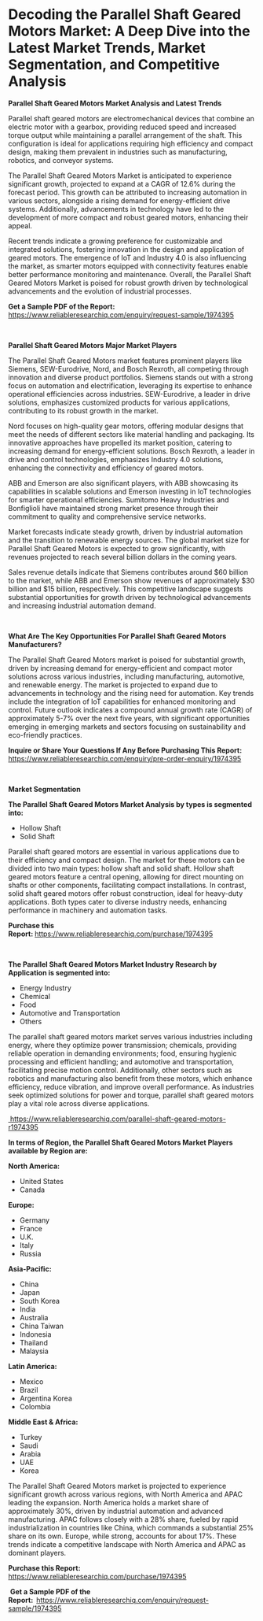 <p><h1>Decoding the Parallel Shaft Geared Motors Market: A Deep Dive into the Latest Market Trends, Market Segmentation, and Competitive Analysis</h1></p><p><strong>Parallel Shaft Geared Motors Market Analysis and Latest Trends</strong></p>
<p><p>Parallel shaft geared motors are electromechanical devices that combine an electric motor with a gearbox, providing reduced speed and increased torque output while maintaining a parallel arrangement of the shaft. This configuration is ideal for applications requiring high efficiency and compact design, making them prevalent in industries such as manufacturing, robotics, and conveyor systems.</p><p>The Parallel Shaft Geared Motors Market is anticipated to experience significant growth, projected to expand at a CAGR of 12.6% during the forecast period. This growth can be attributed to increasing automation in various sectors, alongside a rising demand for energy-efficient drive systems. Additionally, advancements in technology have led to the development of more compact and robust geared motors, enhancing their appeal.</p><p>Recent trends indicate a growing preference for customizable and integrated solutions, fostering innovation in the design and application of geared motors. The emergence of IoT and Industry 4.0 is also influencing the market, as smarter motors equipped with connectivity features enable better performance monitoring and maintenance. Overall, the Parallel Shaft Geared Motors Market is poised for robust growth driven by technological advancements and the evolution of industrial processes.</p></p>
<p><strong>Get a Sample PDF of the Report:&nbsp;</strong> <a href="https://www.reliableresearchiq.com/enquiry/request-sample/1974395?utm_campaign=2821&utm_medium=2&utm_source=Github&utm_content=ia&utm_term=12042025&utm_id=parallel-shaft-geared-motors">https://www.reliableresearchiq.com/enquiry/request-sample/1974395</a></p>
<p>&nbsp;</p>
<p><strong>Parallel Shaft Geared Motors Major Market Players</strong></p>
<p><p>The Parallel Shaft Geared Motors market features prominent players like Siemens, SEW-Eurodrive, Nord, and Bosch Rexroth, all competing through innovation and diverse product portfolios. Siemens stands out with a strong focus on automation and electrification, leveraging its expertise to enhance operational efficiencies across industries. SEW-Eurodrive, a leader in drive solutions, emphasizes customized products for various applications, contributing to its robust growth in the market.</p><p>Nord focuses on high-quality gear motors, offering modular designs that meet the needs of different sectors like material handling and packaging. Its innovative approaches have propelled its market position, catering to increasing demand for energy-efficient solutions. Bosch Rexroth, a leader in drive and control technologies, emphasizes Industry 4.0 solutions, enhancing the connectivity and efficiency of geared motors.</p><p>ABB and Emerson are also significant players, with ABB showcasing its capabilities in scalable solutions and Emerson investing in IoT technologies for smarter operational efficiencies. Sumitomo Heavy Industries and Bonfiglioli have maintained strong market presence through their commitment to quality and comprehensive service networks.</p><p>Market forecasts indicate steady growth, driven by industrial automation and the transition to renewable energy sources. The global market size for Parallel Shaft Geared Motors is expected to grow significantly, with revenues projected to reach several billion dollars in the coming years.</p><p>Sales revenue details indicate that Siemens contributes around $60 billion to the market, while ABB and Emerson show revenues of approximately $30 billion and $15 billion, respectively. This competitive landscape suggests substantial opportunities for growth driven by technological advancements and increasing industrial automation demand.</p></p>
<p>&nbsp;</p>
<p><strong>What Are The Key Opportunities For Parallel Shaft Geared Motors Manufacturers?</strong></p>
<p><p>The Parallel Shaft Geared Motors market is poised for substantial growth, driven by increasing demand for energy-efficient and compact motor solutions across various industries, including manufacturing, automotive, and renewable energy. The market is projected to expand due to advancements in technology and the rising need for automation. Key trends include the integration of IoT capabilities for enhanced monitoring and control. Future outlook indicates a compound annual growth rate (CAGR) of approximately 5-7% over the next five years, with significant opportunities emerging in emerging markets and sectors focusing on sustainability and eco-friendly practices.</p></p>
<p><strong>Inquire or Share Your Questions If Any Before Purchasing This Report:</strong> <a href="https://www.reliableresearchiq.com/enquiry/pre-order-enquiry/1974395?utm_campaign=2821&utm_medium=2&utm_source=Github&utm_content=ia&utm_term=12042025&utm_id=parallel-shaft-geared-motors">https://www.reliableresearchiq.com/enquiry/pre-order-enquiry/1974395</a></p>
<p>&nbsp;</p>
<p><strong>Market Segmentation</strong></p>
<p><strong>The Parallel Shaft Geared Motors Market Analysis by types is segmented into:</strong></p>
<p><ul><li>Hollow Shaft</li><li>Solid Shaft</li></ul></p>
<p><p>Parallel shaft geared motors are essential in various applications due to their efficiency and compact design. The market for these motors can be divided into two main types: hollow shaft and solid shaft. Hollow shaft geared motors feature a central opening, allowing for direct mounting on shafts or other components, facilitating compact installations. In contrast, solid shaft geared motors offer robust construction, ideal for heavy-duty applications. Both types cater to diverse industry needs, enhancing performance in machinery and automation tasks.</p></p>
<p><strong>Purchase this Report:&nbsp;</strong><a href="https://www.reliableresearchiq.com/purchase/1974395?utm_campaign=2821&utm_medium=2&utm_source=Github&utm_content=ia&utm_term=12042025&utm_id=parallel-shaft-geared-motors">https://www.reliableresearchiq.com/purchase/1974395</a></p>
<p>&nbsp;</p>
<p><strong>The Parallel Shaft Geared Motors Market Industry Research by Application is segmented into:</strong></p>
<p><ul><li>Energy Industry</li><li>Chemical</li><li>Food</li><li>Automotive and Transportation</li><li>Others</li></ul></p>
<p><p>The parallel shaft geared motors market serves various industries including energy, where they optimize power transmission; chemicals, providing reliable operation in demanding environments; food, ensuring hygienic processing and efficient handling; and automotive and transportation, facilitating precise motion control. Additionally, other sectors such as robotics and manufacturing also benefit from these motors, which enhance efficiency, reduce vibration, and improve overall performance. As industries seek optimized solutions for power and torque, parallel shaft geared motors play a vital role across diverse applications.</p></p>
<p><a href="https://www.reliableresearchiq.com/parallel-shaft-geared-motors-r1974395?utm_campaign=2821&utm_medium=2&utm_source=Github&utm_content=ia&utm_term=12042025&utm_id=parallel-shaft-geared-motors">&nbsp;https://www.reliableresearchiq.com/parallel-shaft-geared-motors-r1974395</a></p>
<p><strong>In terms of Region, the Parallel Shaft Geared Motors Market Players available by Region are:</strong></p>
<p>
    <p> <strong> North America: </strong>
        <ul>
            <li>United States</li>
            <li>Canada</li>
        </ul>
        </p> 
    <p> <strong> Europe: </strong>
        <ul>
            <li>Germany</li>
            <li>France</li>
            <li>U.K.</li>
            <li>Italy</li>
            <li>Russia</li>
        </ul>
        </p> 
    <p> <strong> Asia-Pacific: </strong>
        <ul>
            <li>China</li>
            <li>Japan</li>
            <li>South Korea</li>
            <li>India</li>
            <li>Australia</li>
            <li>China Taiwan</li>
            <li>Indonesia</li>
            <li>Thailand</li>
            <li>Malaysia</li>
        </ul>
        </p> 
    <p> <strong> Latin America: </strong>
        <ul>
            <li>Mexico</li>
            <li>Brazil</li>
            <li>Argentina Korea</li>
            <li>Colombia</li>
        </ul>
        </p> 
    <p> <strong> Middle East & Africa: </strong>
        <ul>
            <li>Turkey</li>
            <li>Saudi</li>
            <li>Arabia</li>
            <li>UAE</li>
            <li>Korea</li>
        </ul>
    </p>
    </p>
<p><p>The Parallel Shaft Geared Motors market is projected to experience significant growth across various regions, with North America and APAC leading the expansion. North America holds a market share of approximately 30%, driven by industrial automation and advanced manufacturing. APAC follows closely with a 28% share, fueled by rapid industrialization in countries like China, which commands a substantial 25% share on its own. Europe, while strong, accounts for about 17%. These trends indicate a competitive landscape with North America and APAC as dominant players.</p></p>
<p><strong>Purchase this Report: </strong><a href="https://www.reliableresearchiq.com/purchase/1974395?utm_campaign=2821&utm_medium=2&utm_source=Github&utm_content=ia&utm_term=12042025&utm_id=parallel-shaft-geared-motors">https://www.reliableresearchiq.com/purchase/1974395</a></p>
<p>&nbsp;<strong>Get a Sample PDF of the Report:&nbsp;&nbsp;</strong><a href="https://www.reliableresearchiq.com/enquiry/request-sample/1974395?utm_campaign=2821&utm_medium=2&utm_source=Github&utm_content=ia&utm_term=12042025&utm_id=parallel-shaft-geared-motors">https://www.reliableresearchiq.com/enquiry/request-sample/1974395</a></p>
<p><strong></strong></p>
<p><p></p><p></p><p></p></p>